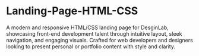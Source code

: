 # Landing-Page-HTML-CSS
A modern and responsive HTML/CSS landing page for DesginLab, showcasing front-end development talent through intuitive layout, sleek navigation, and engaging visuals. Crafted for web developers and designers looking to present personal or portfolio content with style and clarity.
